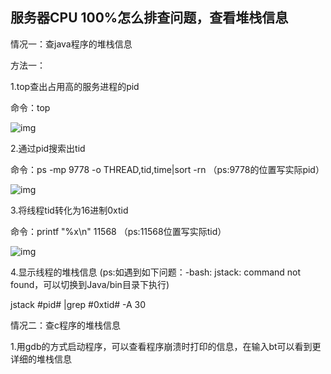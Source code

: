 ## 服务器CPU 100%怎么排查问题，查看堆栈信息

情况一：查java程序的堆栈信息

方法一：

1.top查出占用高的服务进程的pid

命令：top

![img](https://img-blog.csdnimg.cn/20190729171110832.png)

2.通过pid搜索出tid

命令：ps -mp 9778 -o THREAD,tid,time|sort -rn    （ps:9778的位置写实际pid）

![img](https://img-blog.csdnimg.cn/20190729171156886.png)

3.将线程tid转化为16进制0xtid

命令：printf "%x\n" 11568     （ps:11568位置写实际tid）

![img](https://img-blog.csdnimg.cn/20190729171507982.png)

4.显示线程的堆栈信息   (ps:如遇到如下问题：-bash: jstack: command not found，可以切换到Java/bin目录下执行)

jstack #pid# |grep #0xtid# -A 30

 

情况二：查c程序的堆栈信息

1.用gdb的方式启动程序，可以查看程序崩溃时打印的信息，在输入bt可以看到更详细的堆栈信息